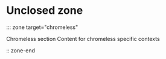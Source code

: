 # Unclosed zone

::: zone target="chromeless"

Chromeless section
Content for chromeless specific contexts

:: zone-end

